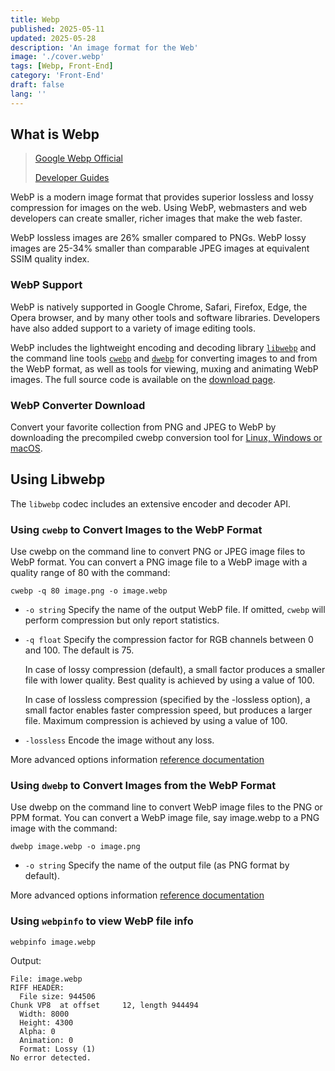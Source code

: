 ```yaml
---
title: Webp
published: 2025-05-11
updated: 2025-05-28
description: 'An image format for the Web'
image: './cover.webp'
tags: [Webp, Front-End]
category: 'Front-End'
draft: false 
lang: ''
---
```


## What is Webp

> [Google Webp Official](https://developers.google.com/speed/webp/docs/using?hl=zh-cn)
>
> [Developer Guides](https://developers.google.com/speed/webp/docs/using)

WebP is a modern image format that provides superior lossless and lossy compression for images on the web. Using WebP, webmasters and web developers can create smaller, richer images that make the web faster.

WebP lossless images are 26% smaller compared to PNGs. WebP lossy images are 25-34% smaller than comparable JPEG images at equivalent SSIM quality index.

### WebP Support

WebP is natively supported in Google Chrome, Safari, Firefox, Edge, the Opera browser, and by many other tools and software libraries. Developers have also added support to a variety of image editing tools.

WebP includes the lightweight encoding and decoding library [`libwebp`](https://developers.google.com/speed/webp/docs/api) and the command line tools [`cwebp`](https://developers.google.com/speed/webp/docs/cwebp) and [`dwebp`](https://developers.google.com/speed/webp/docs/dwebp) for converting images to and from the WebP format, as well as tools for viewing, muxing and animating WebP images. The full source code is available on the [download page](https://developers.google.com/speed/webp/download).

### WebP Converter Download

Convert your favorite collection from PNG and JPEG to WebP by downloading the precompiled cwebp conversion tool for [Linux, Windows or macOS](https://developers.google.com/speed/webp/docs/precompiled).

## Using Libwebp

The `libwebp` codec includes an extensive encoder and decoder API.

### Using `cwebp` to Convert Images to the WebP Format

Use cwebp on the command line to convert PNG or JPEG image files to WebP format. You can convert a PNG image file to a WebP image with a quality range of 80 with the command:

```shell
cwebp -q 80 image.png -o image.webp
```

- `-o string` Specify the name of the output WebP file. If omitted, `cwebp` will perform compression but only report statistics.
- `-q float` Specify the compression factor for RGB channels between 0 and 100. The default is 75.

    In case of lossy compression (default), a small factor produces a smaller file with lower quality. Best quality is achieved by using a value of 100.

    In case of lossless compression (specified by the -lossless option), a small factor enables faster compression speed, but produces a larger file. Maximum compression is achieved by using a value of 100.
- `-lossless` Encode the image without any loss.

More advanced options information [reference documentation](https://developers.google.com/speed/webp/docs/cwebp)

### Using `dwebp` to Convert Images from the WebP Format

Use dwebp on the command line to convert WebP image files to the PNG or PPM format. You can convert a WebP image file, say image.webp to a PNG image with the command:

```shell
dwebp image.webp -o image.png
```

- `-o string` Specify the name of the output file (as PNG format by default).

More advanced options information [reference documentation](https://developers.google.com/speed/webp/docs/dwebp)

### Using `webpinfo` to view WebP file info

```shell
webpinfo image.webp
```

Output:

```shell
File: image.webp
RIFF HEADER:
  File size: 944506
Chunk VP8  at offset     12, length 944494
  Width: 8000
  Height: 4300
  Alpha: 0
  Animation: 0
  Format: Lossy (1)
No error detected.
````
